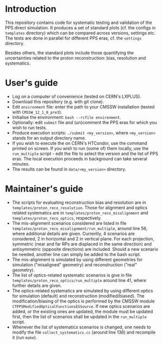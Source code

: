 # Introduction

This repository contains code for systematic testing and validation of the PPS direct simulation. It produces a set of standard plots (cf. the configs in `templates` directory) which can be compared across versions, settings etc. The tests are done in parallel for different PPS eras, cf. the `settings` directory.

Besides others, the standard plots include those quantifying the uncertainties related to the proton reconstruction: bias, resolution and systematics.



# User's guide

 * Log on a computer of convenience (tested on CERN's LXPLUS).
 * Download this repository (e.g. with git clone).
 * Edit `environment` file: enter the path to your CMSSW installation (tested with `CMSSW_12_1_0_pre3`).
 * Initialise the environment: `bash --rcfile environment`.
 * Optionally: edit `submit` file and (un)comment the PPS eras for which you wish to run tests.
 * Produce execution scripts: `./submit <my_version>`, where `<my_version>` stands for an output directory name.
 * If you wish to execute the on CERN's HTCondor, use the command printed on screen. If you wish to run (some of) them locally, use the `run_multiple` script - edit the file to select the version and the list of PPS eras. The local execution proceeds in background can take several minutes.
 * The results can be found in `data/<my_version>` directory.



# Maintainer's guide

 * The scripts for evaluating reconstruction bias and resolution are in `templates/proton_reco_resolution`. Those for alignment and optics related systematics are in `templates/proton_reco_misalignment` and `templates/proton_reco_optics`, respectively.
 * The mis-alignment scenarios considered are listed in file `templates/proton_reco_misalignment/run_multiple`, around line 56, where additional details are given. Currently, 4 scenarios are considered, 2 in horizontal and 2 in vertical plane. For each projection, symmetric (near and far RPs are displaced in the same direction) and antisymmetric (opposite directions) are included. Should a new scenario be needed, another line can simply be added to the bash script.
 * The mis-alignment is simulated by using different geometries for simulation ("misaligned" geometry) and reconstruction ("real" geometry).
 * The list of optics-related systematic scenarios is give in file `templates/proton_reco_optics/run_multiple` around line 41, where further details are given.
 * The optics-related systematics are simulated by using different optics for simulation (default) and reconstruction (modified/biased). The modification/biasing of the optics is performed by the CMSSW module `CTPPSModifiedOpticalFunctionsESSource`. If new optics scenarios are added, or the existing ones are updated, the module must be updated first, then the list of scenarios shall be updated in the `run_multiple` script.
 * Whenever the list of systematics scenarios is changed, one needs to modify the file `collect_systematics.cc` (around line 136) and recompile it (run `make`).
